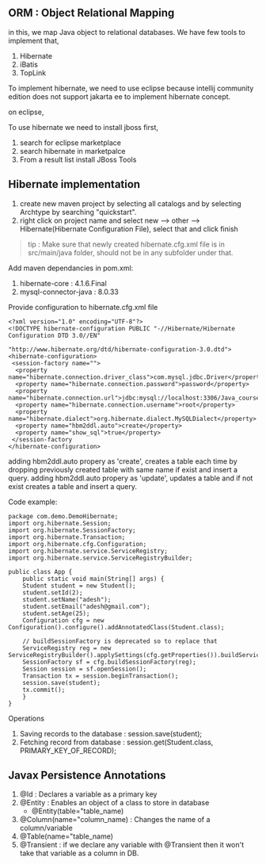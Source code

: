 ## ORM : Object Relational Mapping

in this, we map Java object to relational databases. We have few tools to implement that,
1. Hibernate
2. iBatis
3. TopLink



To implement hibernate, we need to use eclipse because intellij community edition does not support jakarta ee to implement hibernate concept.

on eclipse,

To use hibernate we need to install jboss first,
1. search for eclipse marketplace
2. search hibernate in marketpalce
3. From a result list install JBoss Tools

## Hibernate implementation
1. create new maven project by selecting all catalogs and by selecting Archtype by searching "quickstart".
2. right click on project name and select new --> other --> Hibernate(Hibernate Configuration File), select that and click finish

> tip : Make sure that newly created hibernate.cfg.xml file is in src/main/java folder, should not be in any subfolder under that.

Add maven dependancies in pom.xml:
1. hibernate-core : 4.1.6.Final
2. mysql-connector-java : 8.0.33

Provide configuration to hibernate.cfg.xml file

    <?xml version="1.0" encoding="UTF-8"?>
    <!DOCTYPE hibernate-configuration PUBLIC "-//Hibernate/Hibernate Configuration DTD 3.0//EN"
                                             "http://www.hibernate.org/dtd/hibernate-configuration-3.0.dtd">
    <hibernate-configuration>
     <session-factory name="">
      <property name="hibernate.connection.driver_class">com.mysql.jdbc.Driver</property>
      <property name="hibernate.connection.password">password</property>
      <property name="hibernate.connection.url">jdbc:mysql://localhost:3306/Java_course</property>
      <property name="hibernate.connection.username">root</property>
      <property name="hibernate.dialect">org.hibernate.dialect.MySQLDialect</property>
      <property name="hbm2ddl.auto">create</property>
      <property name="show_sql">true</property>
     </session-factory
    </hibernate-configuration>


adding hbm2ddl.auto propery as 'create', creates a table each time by dropping previously created table with same name if exist and insert a query.
adding hbm2ddl.auto propery as 'update', updates a table and if not exist creates a table and insert a query.


Code example:

    package com.demo.DemoHibernate;
    import org.hibernate.Session;
    import org.hibernate.SessionFactory;
    import org.hibernate.Transaction;
    import org.hibernate.cfg.Configuration;
    import org.hibernate.service.ServiceRegistry;
    import org.hibernate.service.ServiceRegistryBuilder;
    
    public class App {
        public static void main(String[] args) {
        Student student = new Student();
        student.setId(2);
        student.setName("adesh");
        student.setEmail("adesh@gmail.com");
        student.setAge(25);
        Configuration cfg = new Configuration().configure().addAnnotatedClass(Student.class);
            
        // buildSessionFactory is deprecated so to replace that
        ServiceRegistry reg = new ServiceRegistryBuilder().applySettings(cfg.getProperties()).buildServiceRegistry();
        SessionFactory sf = cfg.buildSessionFactory(reg);
        Session session = sf.openSession();
        Transaction tx = session.beginTransaction();
        session.save(student);
        tx.commit();
        }
    }


Operations
1. Saving records to the database : session.save(student);
2. Fetching record from database : session.get(Student.class, PRIMARY_KEY_OF_RECORD);

## Javax Persistence Annotations
1. @Id : Declares a variable as a primary key
2. @Entity : Enables an object of a class to store in database
   * @Entity(table="table_name)
3. @Column(name="column_name) : Changes the name of a column/variable
4. @Table(name="table_name)
5. @Transient : if we declare any variable with @Transient then it won't take that variable as a column in DB.



